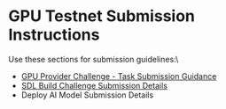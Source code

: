 # GPU Testnet Submission Instructions

Use these sections for submission guidelines:\


* [GPU Provider Challenge - Task Submission Guidance](gpu-provider-challenge-task-submission-guidance.md)
* [SDL Build Challenge Submission Details](broken-reference)
* Deploy AI Model Submission Details
